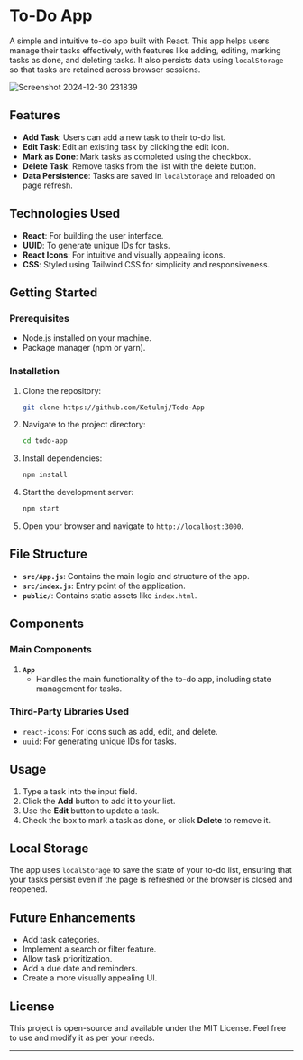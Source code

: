﻿# To-Do App

A simple and intuitive to-do app built with React. This app helps users manage their tasks effectively, with features like adding, editing, marking tasks as done, and deleting tasks. It also persists data using `localStorage` so that tasks are retained across browser sessions.

![Screenshot 2024-12-30 231839](https://github.com/user-attachments/assets/df38eeba-3283-415f-9cf1-0629c8bcf96b)

## Features

- **Add Task**: Users can add a new task to their to-do list.
- **Edit Task**: Edit an existing task by clicking the edit icon.
- **Mark as Done**: Mark tasks as completed using the checkbox.
- **Delete Task**: Remove tasks from the list with the delete button.
- **Data Persistence**: Tasks are saved in `localStorage` and reloaded on page refresh.

## Technologies Used

- **React**: For building the user interface.
- **UUID**: To generate unique IDs for tasks.
- **React Icons**: For intuitive and visually appealing icons.
- **CSS**: Styled using Tailwind CSS for simplicity and responsiveness.

## Getting Started

### Prerequisites

- Node.js installed on your machine.
- Package manager (npm or yarn).

### Installation

1. Clone the repository:

   ```bash
   git clone https://github.com/Ketulmj/Todo-App
   ```

2. Navigate to the project directory:

   ```bash
   cd todo-app
   ```

3. Install dependencies:

   ```bash
   npm install
   ```

4. Start the development server:

   ```bash
   npm start
   ```

5. Open your browser and navigate to `http://localhost:3000`.

## File Structure

- **`src/App.js`**: Contains the main logic and structure of the app.
- **`src/index.js`**: Entry point of the application.
- **`public/`**: Contains static assets like `index.html`.

## Components

### Main Components

1. **`App`**
   - Handles the main functionality of the to-do app, including state management for tasks.

### Third-Party Libraries Used

- `react-icons`: For icons such as add, edit, and delete.
- `uuid`: For generating unique IDs for tasks.

## Usage

1. Type a task into the input field.
2. Click the **Add** button to add it to your list.
3. Use the **Edit** button to update a task.
4. Check the box to mark a task as done, or click **Delete** to remove it.

## Local Storage

The app uses `localStorage` to save the state of your to-do list, ensuring that your tasks persist even if the page is refreshed or the browser is closed and reopened.

## Future Enhancements

- Add task categories.
- Implement a search or filter feature.
- Allow task prioritization.
- Add a due date and reminders.
- Create a more visually appealing UI.

## License

This project is open-source and available under the MIT License. Feel free to use and modify it as per your needs.

---
